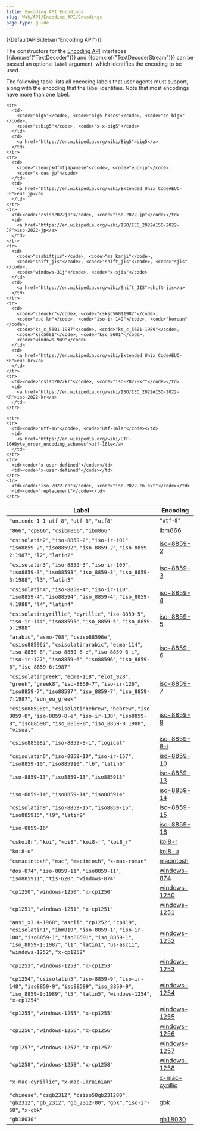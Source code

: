 ```yaml
---
title: Encoding API Encodings
slug: Web/API/Encoding_API/Encodings
page-type: guide
---
```


{{DefaultAPISidebar("Encoding API")}}

The constructors for the [Encoding API](/en-US/docs/Web/API/Encoding_API) interfaces {{domxref("TextDecoder")}} and {{domxref("TextDecoderStream")}} can be passed an optional `label` argument, which identifies the encoding to be used.

The following table lists all encoding labels that user agents must support, along with the encoding that the label identifies. Note that most encodings have more than one label.

<table class="no-markdown">
  <thead>
    <tr>
      <th scope="col">Label</th>
      <th scope="col">Encoding</th>
    </tr>
  </thead>
  <tbody>
    <tr>
      <td>
        <code>"unicode-1-1-utf-8"</code>, <code>"utf-8"</code>,
        <code>"utf8"</code>
      </td>
      <td><code>"utf-8"</code></td>
    </tr>
    <tr>
      <td>
        <code>"866"</code>, <code>"cp866"</code>, <code>"csibm866"</code>,
        <code>"ibm866"</code>
      </td>
      <td>
        <a href="https://en.wikipedia.org/wiki/Code_page_866">ibm866</a>
      </td>
    </tr>
    <tr>
      <td>
        <code>"csisolatin2"</code>, <code>"iso-8859-2"</code>,
        <code>"iso-ir-101"</code>, <code>"iso8859-2"</code>,
        <code>"iso88592"</code>, <code>"iso_8859-2"</code>,
        <code>"iso_8859-2:1987"</code>, <code>"l2"</code>, <code>"latin2"</code>
      </td>
      <td>
        <a href="https://en.wikipedia.org/wiki/ISO/IEC_8859-2">iso-8859-2</a>
      </td>
    </tr>
    <tr>
      <td>
        <code>"csisolatin3"</code>, <code>"iso-8859-3"</code>,
        <code>"iso-ir-109"</code>, <code>"iso8859-3"</code>,
        <code>"iso88593"</code>, <code>"iso_8859-3"</code>,
        <code>"iso_8859-3:1988"</code>, <code>"l3"</code>, <code>"latin3"</code>
      </td>
      <td>
        <a href="https://en.wikipedia.org/wiki/ISO/IEC_8859-3">iso-8859-3</a>
      </td>
    </tr>
    <tr>
      <td>
        <code>"csisolatin4"</code>, <code>"iso-8859-4"</code>,
        <code>"iso-ir-110"</code>, <code>"iso8859-4"</code>,
        <code>"iso88594"</code>, <code>"iso_8859-4"</code>,
        <code>"iso_8859-4:1988"</code>, <code>"l4"</code>, <code>"latin4"</code>
      </td>
      <td>
        <a href="https://en.wikipedia.org/wiki/ISO/IEC_8859-4">iso-8859-4</a>
      </td>
    </tr>
    <tr>
      <td>
        <code>"csisolatincyrillic"</code>, <code>"cyrillic"</code>,
        <code>"iso-8859-5"</code>, <code>"iso-ir-144"</code>,
        <code>"iso88595"</code>, <code>"iso_8859-5"</code>,
        <code>"iso_8859-5:1988"</code>
      </td>
      <td>
        <a href="https://en.wikipedia.org/wiki/ISO/IEC_8859-5">iso-8859-5</a>
      </td>
    </tr>
    <tr>
      <td>
        <code>"arabic"</code>, <code>"asmo-708"</code>,
        <code>"csiso88596e"</code>, <code>"csiso88596i"</code>,
        <code>"csisolatinarabic"</code>, <code>"ecma-114"</code>,
        <code>"iso-8859-6"</code>, <code>"iso-8859-6-e"</code>,
        <code>"iso-8859-6-i"</code>, <code>"iso-ir-127"</code>,
        <code>"iso8859-6"</code>, <code>"iso88596"</code>,
        <code>"iso_8859-6"</code>, <code>"iso_8859-6:1987"</code>
      </td>
      <td>
        <a href="https://en.wikipedia.org/wiki/ISO/IEC_8859-6">iso-8859-6</a>
      </td>
    </tr>
    <tr>
      <td>
        <code>"csisolatingreek"</code>, <code>"ecma-118"</code>,
        <code>"elot_928"</code>, <code>"greek"</code>, <code>"greek8"</code>,
        <code>"iso-8859-7"</code>, <code>"iso-ir-126"</code>,
        <code>"iso8859-7"</code>, <code>"iso88597"</code>,
        <code>"iso_8859-7"</code>, <code>"iso_8859-7:1987"</code>,
        <code>"sun_eu_greek"</code>
      </td>
      <td>
        <a href="https://en.wikipedia.org/wiki/ISO/IEC_8859-7">iso-8859-7</a>
      </td>
    </tr>
    <tr>
      <td>
        <code>"csiso88598e"</code>, <code>"csisolatinhebrew"</code>,
        <code>"hebrew"</code>, <code>"iso-8859-8"</code>,
        <code>"iso-8859-8-e"</code>, <code>"iso-ir-138"</code>,
        <code>"iso8859-8"</code>, <code>"iso88598"</code>,
        <code>"iso_8859-8"</code>, <code>"iso_8859-8:1988"</code>,
        <code>"visual"</code>
      </td>
      <td>
        <a href="https://en.wikipedia.org/wiki/ISO/IEC_8859-8">iso-8859-8</a>
      </td>
    </tr>
    <tr>
      <td>
        <code>"csiso88598i"</code>, <code>"iso-8859-8-i"</code>,
        <code>"logical"</code>
      </td>
      <td>
        <a href="https://en.wikipedia.org/wiki/ISO-8859-8-I">iso-8859-8-i</a>
      </td>
    </tr>
    <tr>
      <td>
        <code>"csisolatin6"</code>, <code>"iso-8859-10"</code>,
        <code>"iso-ir-157"</code>, <code>"iso8859-10"</code>,
        <code>"iso885910"</code>, <code>"l6"</code>, <code>"latin6"</code>
      </td>
      <td>
        <a href="https://en.wikipedia.org/wiki/ISO/IEC_8859-10">iso-8859-10</a>
      </td>
    </tr>
    <tr>
      <td>
        <code>"iso-8859-13"</code>, <code>"iso8859-13"</code>,
        <code>"iso885913"</code>
      </td>
      <td>
        <a href="https://en.wikipedia.org/wiki/ISO/IEC_8859-13">iso-8859-13</a>
      </td>
    </tr>
    <tr>
      <td>
        <code>"iso-8859-14"</code>, <code>"iso8859-14"</code>,
        <code>"iso885914"</code>
      </td>
      <td>
        <a href="https://en.wikipedia.org/wiki/ISO/IEC_8859-14">iso-8859-14</a>
      </td>
    </tr>
    <tr>
      <td>
        <code>"csisolatin9"</code>, <code>"iso-8859-15"</code>,
        <code>"iso8859-15"</code>, <code>"iso885915"</code>, <code>"l9"</code>,
        <code>"latin9"</code>
      </td>
      <td>
        <a href="https://en.wikipedia.org/wiki/ISO/IEC_8859-15">iso-8859-15</a>
      </td>
    </tr>
    <tr>
      <td><code>"iso-8859-16"</code></td>
      <td>
        <a href="https://en.wikipedia.org/wiki/ISO/IEC_8859-16">iso-8859-16</a>
      </td>
    </tr>
    <tr>
      <td>
        <code>"cskoi8r"</code>, <code>"koi"</code>, <code>"koi8"</code>,
        <code>"koi8-r"</code>, <code>"koi8_r"</code>
      </td>
      <td>
        <a href="https://en.wikipedia.org/wiki/KOI8-R">koi8-r</a>
      </td>
    </tr>
    <tr>
      <td><code>"koi8-u"</code></td>
      <td>
        <a href="https://en.wikipedia.org/wiki/KOI8-U">koi8-u</a>
      </td>
    </tr>
    <tr>
      <td>
        <code>"csmacintosh"</code>, <code>"mac"</code>,
        <code>"macintosh"</code>, <code>"x-mac-roman"</code>
      </td>
      <td>
        <a href="https://en.wikipedia.org/wiki/Mac_OS_Roman">macintosh</a>
      </td>
    </tr>
    <tr>
      <td>
        <code>"dos-874"</code>, <code>"iso-8859-11"</code>,
        <code>"iso8859-11"</code>, <code>"iso885911"</code>,
        <code>"tis-620"</code>, <code>"windows-874"</code>
      </td>
      <td>
        <a href="https://en.wikipedia.org/wiki/Windows-874">windows-874</a>
      </td>
    </tr>
    <tr>
      <td>
        <code>"cp1250"</code>, <code>"windows-1250"</code>,
        <code>"x-cp1250"</code>
      </td>
      <td>
        <a href="https://en.wikipedia.org/wiki/Windows-1250">windows-1250</a>
      </td>
    </tr>
    <tr>
      <td>
        <code>"cp1251"</code>, <code>"windows-1251"</code>,
        <code>"x-cp1251"</code>
      </td>
      <td>
        <a href="https://en.wikipedia.org/wiki/Windows-1251">windows-1251</a>
      </td>
    </tr>
    <tr>
      <td>
        <code>"ansi_x3.4-1968"</code>, <code>"ascii"</code>,
        <code>"cp1252"</code>, <code>"cp819"</code>, <code>"csisolatin1"</code>,
        <code>"ibm819"</code>, <code>"iso-8859-1"</code>,
        <code>"iso-ir-100"</code>, <code>"iso8859-1"</code>,
        <code>"iso88591"</code>, <code>"iso_8859-1"</code>,
        <code>"iso_8859-1:1987"</code>, <code>"l1"</code>,
        <code>"latin1"</code>, <code>"us-ascii"</code>,
        <code>"windows-1252"</code>, <code>"x-cp1252"</code>
      </td>
      <td>
        <a href="https://en.wikipedia.org/wiki/Windows-1252">windows-1252</a>
      </td>
    </tr>
    <tr>
      <td>
        <code>"cp1253"</code>, <code>"windows-1253"</code>,
        <code>"x-cp1253"</code>
      </td>
      <td>
        <a href="https://en.wikipedia.org/wiki/Windows-1253">windows-1253</a>
      </td>
    </tr>
    <tr>
      <td>
        <code>"cp1254"</code>, <code>"csisolatin5"</code>,
        <code>"iso-8859-9"</code>, <code>"iso-ir-148"</code>,
        <code>"iso8859-9"</code>, <code>"iso88599"</code>,
        <code>"iso_8859-9"</code>, <code>"iso_8859-9:1989"</code>,
        <code>"l5"</code>, <code>"latin5"</code>, <code>"windows-1254"</code>,
        <code>"x-cp1254"</code>
      </td>
      <td>
        <a href="https://en.wikipedia.org/wiki/Windows-1254">windows-1254</a>
      </td>
    </tr>
    <tr>
      <td>
        <code>"cp1255"</code>, <code>"windows-1255"</code>,
        <code>"x-cp1255"</code>
      </td>
      <td>
        <a href="https://en.wikipedia.org/wiki/Windows-1255">windows-1255</a>
      </td>
    </tr>
    <tr>
      <td>
        <code>"cp1256"</code>, <code>"windows-1256"</code>,
        <code>"x-cp1256"</code>
      </td>
      <td>
        <a href="https://en.wikipedia.org/wiki/Windows-1256">windows-1256</a>
      </td>
    </tr>
    <tr>
      <td>
        <code>"cp1257"</code>, <code>"windows-1257"</code>,
        <code>"x-cp1257"</code>
      </td>
      <td>
        <a href="https://en.wikipedia.org/wiki/Windows-1257">windows-1257</a>
      </td>
    </tr>
    <tr>
      <td>
        <code>"cp1258"</code>, <code>"windows-1258"</code>,
        <code>"x-cp1258"</code>
      </td>
      <td>
        <a href="https://en.wikipedia.org/wiki/Windows-1258">windows-1258</a>
      </td>
    </tr>
    <tr>
      <td><code>"x-mac-cyrillic"</code>, <code>"x-mac-ukrainian"</code></td>
      <td>
        <a href="https://en.wikipedia.org/wiki/Macintosh_Cyrillic_encoding">x-mac-cyrillic</a>
      </td>
    </tr>
    <tr>
      <td>
        <code>"chinese"</code>, <code>"csgb2312"</code>,
        <code>"csiso58gb231280"</code>, <code>"gb2312"</code>,
        <code>"gb_2312"</code>, <code>"gb_2312-80"</code>, <code>"gbk"</code>,
        <code>"iso-ir-58"</code>, <code>"x-gbk"</code>
      </td>
      <td>
        <a href="https://en.wikipedia.org/wiki/GBK_(character_encoding)">gbk</a>
      </td>
    </tr>
    <tr>
      <td><code>"gb18030"</code></td>
      <td>
        <a href="https://en.wikipedia.org/wiki/GB_18030">gb18030</a>
      </td>
    </tr>
    
    <tr>
      <td>
        <code>"big5"</code>, <code>"big5-hkscs"</code>, <code>"cn-big5"</code>,
        <code>"csbig5"</code>, <code>"x-x-big5"</code>
      </td>
      <td>
        <a href="https://en.wikipedia.org/wiki/Big5">big5</a>
      </td>
    </tr>
    <tr>
      <td>
        <code>"cseucpkdfmtjapanese"</code>, <code>"euc-jp"</code>,
        <code>"x-euc-jp"</code>
      </td>
      <td>
        <a href="https://en.wikipedia.org/wiki/Extended_Unix_Code#EUC-JP">euc-jp</a>
      </td>
    </tr>
    <tr>
      <td><code>"csiso2022jp"</code>, <code>"iso-2022-jp"</code></td>
      <td>
        <a href="https://en.wikipedia.org/wiki/ISO/IEC_2022#ISO-2022-JP">iso-2022-jp</a>
      </td>
    </tr>
    <tr>
      <td>
        <code>"csshiftjis"</code>, <code>"ms_kanji"</code>,
        <code>"shift_jis"</code>, <code>"shift_jis"</code>, <code>"sjis"</code>,
        <code>"windows-31j"</code>, <code>"x-sjis"</code>
      </td>
      <td>
        <a href="https://en.wikipedia.org/wiki/Shift_JIS">shift-jis</a>
      </td>
    </tr>
    <tr>
      <td>
        <code>"cseuckr"</code>, <code>"csksc56011987"</code>,
        <code>"euc-kr"</code>, <code>"iso-ir-149"</code>, <code>"korean"</code>,
        <code>"ks_c_5601-1987"</code>, <code>"ks_c_5601-1989"</code>,
        <code>"ksc5601"</code>, <code>"ksc_5601"</code>,
        <code>"windows-949"</code>
      </td>
      <td>
        <a href="https://en.wikipedia.org/wiki/Extended_Unix_Code#EUC-KR">euc-kr</a>
      </td>
    </tr>
    <tr>
      <td><code>"csiso2022kr"</code>, <code>"iso-2022-kr"</code></td>
      <td>
        <a href="https://en.wikipedia.org/wiki/ISO/IEC_2022#ISO-2022-KR">iso-2022-kr</a>
      </td>
    </tr>
    
    </tr>
    <tr>
      <td><code>"utf-16"</code>, <code>"utf-16le"</code></td>
      <td>
        <a href="https://en.wikipedia.org/wiki/UTF-16#Byte_order_encoding_schemes">utf-16le</a>
      </td>
    </tr>
    <tr>
      <td><code>"x-user-defined"</code></td>
      <td><code>"x-user-defined"</code></td>
    </tr>
    <tr>
      <td><code>"iso-2022-cn"</code>, <code>"iso-2022-cn-ext"</code></td>
      <td><code>"replacement"</code></td>
    </tr>
  </tbody>
</table>

